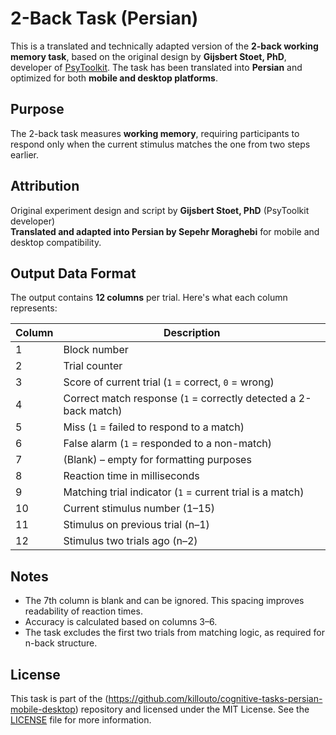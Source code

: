 # 2-Back Task (Persian)

This is a translated and technically adapted version of the **2-back working memory task**, based on the original design by **Gijsbert Stoet, PhD**, developer of [PsyToolkit](https://www.psytoolkit.org/). The task has been translated into **Persian** and optimized for both **mobile and desktop platforms**.

## Purpose

The 2-back task measures **working memory**, requiring participants to respond only when the current stimulus matches the one from two steps earlier.

## Attribution

Original experiment design and script by **Gijsbert Stoet, PhD** (PsyToolkit developer)  
**Translated and adapted into Persian by Sepehr Moraghebi** for mobile and desktop compatibility.

## Output Data Format

The output contains **12 columns** per trial. Here's what each column represents:

| Column | Description |
|--------|-------------|
| 1 | Block number |
| 2 | Trial counter |
| 3 | Score of current trial (`1` = correct, `0` = wrong) |
| 4 | Correct match response (`1` = correctly detected a 2-back match) |
| 5 | Miss (`1` = failed to respond to a match) |
| 6 | False alarm (`1` = responded to a non-match) |
| 7 | (Blank) – empty for formatting purposes |
| 8 | Reaction time in milliseconds |
| 9 | Matching trial indicator (`1` = current trial is a match) |
| 10 | Current stimulus number (1–15) |
| 11 | Stimulus on previous trial (n–1) |
| 12 | Stimulus two trials ago (n–2) |

## Notes

- The 7th column is blank and can be ignored. This spacing improves readability of reaction times.
- Accuracy is calculated based on columns 3–6.
- The task excludes the first two trials from matching logic, as required for n-back structure.

## License

This task is part of the (https://github.com/killouto/cognitive-tasks-persian-mobile-desktop) repository and licensed under the MIT License. See the [LICENSE](../LICENSE) file for more information.
